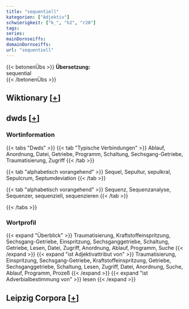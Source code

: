 ```yaml
---
title: "sequentiell"
kategorien: ["Adjektiv"]
schwierigkeit: ["k_", "h2", "r20"]
tags:
series:
mainDornseiffs:
domainDornseiffs:
url: "sequentiell"
---
```


{{< betonenÜbs >}}
**Übersetzung:**  
sequential  
{{< /betonenÜbs >}}

## Wiktionary [[+](https://de.wiktionary.org/wiki/sequentiell)]



## dwds [[+](https://www.dwds.de/wb/sequentiell)]

### Wortinformation
{{< tabs "Dwds" >}}
{{< tab "Typische Verbindungen" >}}
Ablauf, Anordnung, Datei, Getriebe, Programm, Schaltung, Sechsgang-Getriebe, Traumatisierung, Zugriff
{{< /tab >}}

{{< tab "alphabetisch vorangehend" >}}
Sequel, Sepultur, sepulkral, Sepulcrum, Septumdeviation
{{< /tab >}}

{{< tab "alphabetisch vorangehend" >}}
Sequenz, Sequenzanalyse, Sequenzer, sequenziell, sequenzieren
{{< /tab >}}

{{< /tabs >}}

### Wortprofil
{{< expand "Überblick" >}} Traumatisierung, Kraftstoffeinspritzung, Sechsgang-Getriebe, Einspritzung, Sechsganggetriebe, Schaltung, Getriebe, Lesen, Datei, Zugriff, Anordnung, Ablauf, Programm, Suche {{< /expand >}}
{{< expand "ist Adjektivattribut von" >}} Traumatisierung, Einspritzung, Sechsgang-Getriebe, Kraftstoffeinspritzung, Getriebe, Sechsganggetriebe, Schaltung, Lesen, Zugriff, Datei, Anordnung, Suche, Ablauf, Programm, Prozeß {{< /expand >}}
{{< expand "ist Adverbialbestimmung von" >}} lesen {{< /expand >}}

## Leipzig Corpora [[+](https://corpora.uni-leipzig.de/en/res?word=sequentiell&corpusId=deu_newscrawl-public_2018)]

